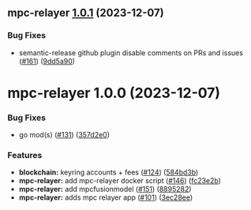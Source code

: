 ## mpc-relayer [1.0.1](https://github.com/qredo/fusionchain/compare/mpc-relayer@1.0.0...mpc-relayer@1.0.1) (2023-12-07)


### Bug Fixes

* semantic-release github plugin disable comments on PRs and issues ([#161](https://github.com/qredo/fusionchain/issues/161)) ([9dd5a90](https://github.com/qredo/fusionchain/commit/9dd5a90baf619f2160468d3483db8ffb45c6d80a))

# mpc-relayer 1.0.0 (2023-12-07)


### Bug Fixes

* go mod(s) ([#131](https://github.com/qredo/fusionchain/issues/131)) ([357d2e0](https://github.com/qredo/fusionchain/commit/357d2e07cdc9e71160a8bb669d836d7af5565650))


### Features

* **blockchain:** keyring accounts + fees ([#124](https://github.com/qredo/fusionchain/issues/124)) ([584bd3b](https://github.com/qredo/fusionchain/commit/584bd3b4cd37bd53d2c7264329ad2486666e9810))
* **mpc-relayer:** add mpc-relayer docker script ([#146](https://github.com/qredo/fusionchain/issues/146)) ([fc23e2b](https://github.com/qredo/fusionchain/commit/fc23e2b5498cb82b1d0bb1e85557a6935a79832f))
* **mpc-relayer:** add mpcfusionmodel ([#151](https://github.com/qredo/fusionchain/issues/151)) ([8895282](https://github.com/qredo/fusionchain/commit/8895282771a4d6ea1a51a2d432961f8a55f9d392))
* **mpc-relayer:** adds mpc relayer app ([#101](https://github.com/qredo/fusionchain/issues/101)) ([3ec28ee](https://github.com/qredo/fusionchain/commit/3ec28ee0dceb3dc36a6fe1c13ce53db619bd4a31))
